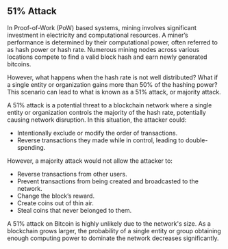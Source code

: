 ## 51% Attack

In Proof-of-Work (PoW) based systems, mining involves significant investment in electricity and computational resources. A miner’s performance is determined by their computational power, often referred to as hash power or hash rate. Numerous mining nodes across various locations compete to find a valid block hash and earn newly generated bitcoins.

However, what happens when the hash rate is not well distributed? What if a single entity or organization gains more than 50% of the hashing power? This scenario can lead to what is known as a 51% attack, or majority attack.

A 51% attack is a potential threat to a blockchain network where a single entity or organization controls the majority of the hash rate, potentially causing network disruption. In this situation, the attacker could:

- Intentionally exclude or modify the order of transactions.
- Reverse transactions they made while in control, leading to double-spending.

However, a majority attack would not allow the attacker to:

- Reverse transactions from other users.
- Prevent transactions from being created and broadcasted to the network.
- Change the block’s reward.
- Create coins out of thin air.
- Steal coins that never belonged to them.

A 51% attack on Bitcoin is highly unlikely due to the network's size. As a blockchain grows larger, the probability of a single entity or group obtaining enough computing power to dominate the network decreases significantly.